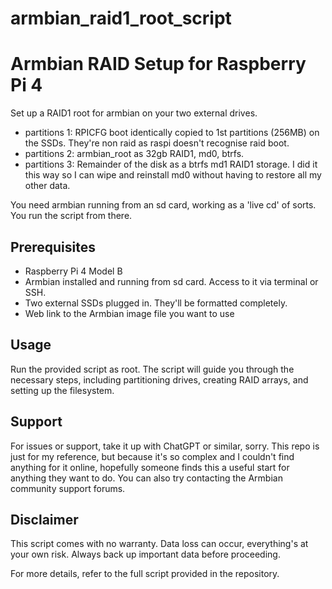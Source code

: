 # armbian_raid1_root_script
# Armbian RAID Setup for Raspberry Pi 4

Set up a RAID1 root for armbian on your two external drives.
- partitions 1: RPICFG boot identically copied to 1st partitions (256MB) on the SSDs. They're non raid as raspi doesn't recognise raid boot.
- partitions 2: armbian_root as 32gb RAID1, md0, btrfs.
- partitions 3: Remainder of the disk as a btrfs md1 RAID1 storage. I did it this way so I can wipe and reinstall md0 without having to restore all my other data.

You need armbian running from an sd card, working as a 'live cd' of sorts. You run the script from there.

## Prerequisites
- Raspberry Pi 4 Model B
- Armbian installed and running from sd card. Access to it via terminal or SSH.
- Two external SSDs plugged in. They'll be formatted completely.
- Web link to the Armbian image file you want to use

## Usage
Run the provided script as root. The script will guide you through the necessary steps, including partitioning drives, creating RAID arrays, and setting up the filesystem.

## Support
For issues or support, take it up with ChatGPT or similar, sorry. This repo is just for my reference, but because it's so complex and I couldn't find anything for it online, hopefully someone finds this a useful start for anything they want to do. You can also try contacting the Armbian community support forums.

## Disclaimer
This script comes with no warranty. Data loss can occur, everything's at your own risk. Always back up important data before proceeding.

For more details, refer to the full script provided in the repository.

